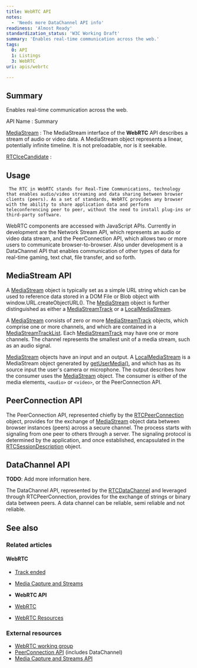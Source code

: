 ```yaml
---
title: WebRTC API
notes:
  - 'Needs more DataChannel API info'
readiness: 'Almost Ready'
standardization_status: 'W3C Working Draft'
summary: 'Enables real-time communication across the web.'
tags:
  0: API
  1: Listings
  3: WebRTC
uri: apis/webrtc

---
```

## <span>Summary</span>

Enables real-time communication across the web.

API Name
:   Summary

[MediaStream](/apis/webrtc/MediaStream)
:   The MediaStream interface of the **WebRTC** API describes a stream of audio or video data. A MediaStream object represents a linear, potentially infinite timeline. It is not preloadable, nor is it seekable.

[RTCIceCandidate](/apis/webrtc/RTCIceCandidate)
:

## <span>Usage</span>

     The RTC in WebRTC stands for Real-Time Communications, technology that enables audio/video streaming and data sharing between browser clients (peers). As a set of standards, WebRTC provides any browser with the ability to share application data and perform teleconferencing peer to peer, without the need to install plug-ins or third-party software.

WebRTC components are accessed with JavaScript APIs. Currently in development are the Network Stream API, which represents an audio or video data stream, and the PeerConnection API, which allows two or more users to communicate browser-to-browser. Also under development is a DataChannel API that enables communication of other types of data for real-time gaming, text chat, file transfer, and so forth.

## <span>MediaStream API</span>

A [MediaStream](/apis/webrtc/MediaStream) object is typically set as a simple URL string which can be used to reference data stored in a DOM File or Blob object with window.URL.createObjectURL(). The [MediaStream](/apis/webrtc/MediaStream) object is further distinguished as either a [MediaStreamTrack](/apis/webrtc/MediaStreamTrack) or a [LocalMediaStream](/apis/webrtc/LocalMediaStream).

A [MediaStream](/apis/webrtc/MediaStream) consists of zero or more [MediaStreamTrack](/apis/webrtc/MediaStreamTrack) objects, which comprise one or more channels, and which are contained in a [MediaStreamTrackList](/apis/webrtc/MediaStreamTrackList). Each [MediaStreamTrack](/apis/webrtc/MediaStreamTrack) may have one or more channels. The channel represents the smallest unit of a media stream, such as an audio signal.

[MediaStream](/apis/webrtc/MediaStream) objects have an input and an output. A [LocalMediaStream](/apis/webrtc/LocalMediaStream) is a MediaStream object generated by [getUserMedia()](/dom/Navigator/getUserMedia), and which has as its source input the user's camera or microphone. The output describes how the consumer uses the [MediaStream](/apis/webrtc/MediaStream) object. The consumer is either of the media elements, `<audio>` or `<video>`, or the PeerConnection API.

## <span>PeerConnection API</span>

The PeerConnection API, represented chiefly by the [RTCPeerConnection](/apis/webrtc/RTCPeerConnection) object, provides for the exchange of [MediaStream](/apis/webrtc/MediaStream) object data between browser instances (peers) across a secure channel. The process starts with signaling from one peer to others through a server. The signaling protocol is determined by the application, and once established, encapsulated in the [RTCSessionDescription](/apis/webrtc/RTCSessionDescription) object.

## <span>DataChannel API</span>

**TODO**: Add more information here.

The DataChannel API, represented by the [RTCDataChannel](/apis/webrtc/RTCDataChannel) and leveraged through RTCPeerConnection, provides for the exchange of strings or binary data between peers. A data channel can be reliable, semi reliable and not reliable.

## <span>See also</span>

### <span>Related articles</span>

#### <span>WebRTC</span>

-   [Track ended](/apis/MediaStream/ended)

-   [Media Capture and Streams](/apis/media_capture_and_streams)

-   **WebRTC API**

-   [WebRTC](/concepts/Internet_and_Web/webrtc)

-   [WebRTC Resources](/tutorials/webrtc_resources)

### <span>External resources</span>

-   [WebRTC working group](http://www.w3.org/2011/04/webrtc/)
-   [PeerConnection API](http://dev.w3.org/2011/webrtc/editor/webrtc.html) (includes DataChannel)
-   [Media Capture and Streams API](http://dev.w3.org/2011/webrtc/editor/getusermedia.html)
